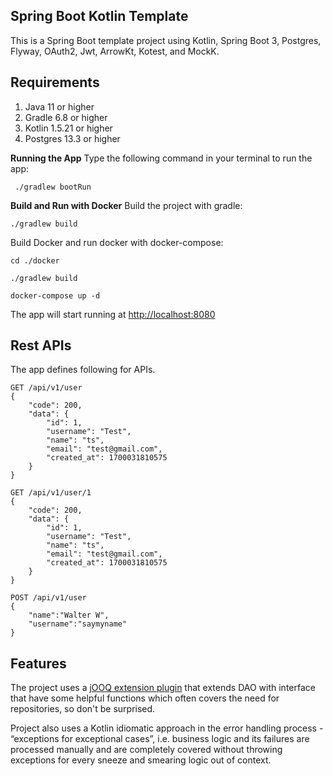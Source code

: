 ## Spring Boot Kotlin Template

This is a Spring Boot template project using Kotlin, Spring Boot 3, Postgres, Flyway, OAuth2, Jwt, ArrowKt, Kotest, and
MockK.

## Requirements

1. Java 11 or higher
2. Gradle 6.8 or higher
3. Kotlin 1.5.21 or higher
4. Postgres 13.3 or higher

**Running the App**
Type the following command in your terminal to run the app:

     ./gradlew bootRun

**Build and Run with Docker**
Build the project with gradle:

    ./gradlew build

Build Docker and run docker with docker-compose:

    cd ./docker

    ./gradlew build

    docker-compose up -d

The app will start running at  [http://localhost:8080](http://localhost:8080/)

## Rest APIs

The app defines following for APIs.

    GET /api/v1/user
    {
        "code": 200,
        "data": {
            "id": 1,
            "username": "Test",
            "name": "ts",
            "email": "test@gmail.com",
            "created_at": 1700031810575
        }
    }

    GET /api/v1/user/1
    {
        "code": 200,
        "data": {
            "id": 1,
            "username": "Test",
            "name": "ts",
            "email": "test@gmail.com",
            "created_at": 1700031810575
        }
    }

    POST /api/v1/user
    {
	    "name":"Walter W",
	    "username":"saymyname"
    }

## Features

The project uses a [jOOQ extension plugin](https://github.com/vendelieu/jooq-extension) that extends DAO with interface
that have some helpful functions which often covers the need for repositories, so don't be surprised.

Project also uses a Kotlin idiomatic approach in the error handling process - “exceptions for exceptional cases”, i.e.
business logic and its failures are processed manually and are completely covered without throwing exceptions for every
sneeze and smearing logic out of context.
